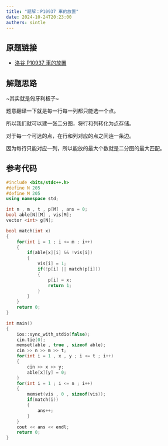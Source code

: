 ```yaml
---
title: "题解：P10937 車的放置"
date: 2024-10-24T20:23:00
authers: sintle
---
```


## 原题链接

- [洛谷 P10937 車的放置](https://www.luogu.com.cn/problem/P10937)

## 解题思路

~其实就是匈牙利板子~

题意翻译一下就是每一行每一列都只能选一个点。

所以我们就可以建一张二分图，将行和列转化为点存储。

对于每一个可选的点，在行和列对应的点之间连一条边。

因为每行只能对应一列，所以能放的最大个数就是二分图的最大匹配。

## 参考代码

```cpp
#include <bits/stdc++.h>
#define N 205
#define M 205
using namespace std;

int n , m , t , p[M] , ans = 0;
bool able[N][M] , vis[M];
vector <int> g[N];

bool match(int x)
{
    for(int i = 1 ; i <= m ; i++)
    {
        if(able[x][i] && !vis[i])
        {
            vis[i] = 1;
            if(!p[i] || match(p[i]))
            {
                p[i] = x;
                return 1;
            }
        }
    }
    return 0;
}

int main()
{
    ios::sync_with_stdio(false);
    cin.tie(0);
    memset(able , true , sizeof able);
    cin >> n >> m >> t;
    for(int i = 1 , x , y ; i <= t ; i++)
    {
        cin >> x >> y;
        able[x][y] = 0;
    }
    for(int i = 1 ; i <= n ; i++)
    {
        memset(vis , 0 , sizeof(vis));
        if(match(i))
        {
            ans++;
        }
    }
    cout << ans << endl;
    return 0;
}
```